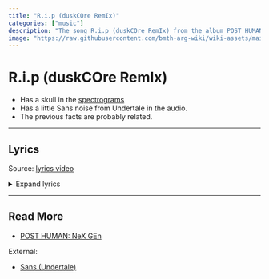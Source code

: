 ```yaml
---
title: "R.i.p (duskCOre RemIx)"
categories: ["music"]
description: "The song R.i.p (duskCOre RemIx) from the album POST HUMAN: NEx Gen."
image: "https://raw.githubusercontent.com/bmth-arg-wiki/wiki-assets/main/music/ph2/album_cover_300.png"
---
```

# R.i.p (duskCOre RemIx)

- Has a skull in the [spectrograms](spectrograms)
- Has a little Sans noise from Undertale in the audio.
- The previous facts are probably related.

***

## Lyrics

Source: [lyrics video](https://www.youtube.com/watch?v=J3Qz8rE-Zh0)

<details class="lyrics">
<summary>Expand lyrics</summary>

> did my back hurt your knife?
> do you think you’re bulletproof?
> go chat shit all you like
> you and i both know the truth 
>
> plot twist
> i don’t give two shits
> about you
> or whether you exist
> tripping if you think
> there’ll be a happy ending 
>
> still alive
> but you're dead to me
> there’s voices in my head
> that will never leave
> wish i could forget
> all these memories
> i don’t know why you keep
> digging your own grave
> no remedy
> out your fucking mind
> in a fantasy
> your therapist is gonna
> need some therapy
> you and me are done
> so see you later punk
> r.i.p
>
> in a bit mate
> it’s been fun
> in a near death kind of way
> but it’s people like you darling
> that give humans a bad name
>
> plot twist
> i don’t give two shits
> about you
> or whether you exist
> tripping if you think
> there’ll be a happy ending
>
> still alive
> but you're dead to me
> there’s voices in my head
> that will never leave
> wish i could forget
> all these memories
> i don’t know why you keep
> digging your own grave
> no remedy
> out your fucking mind
> in a fantasy
> your therapist is gonna
> need some therapy
> you and me are done
> so see you later punk
> r.i.p
>
> yeah see you later punk
> r.i.p
>
> make me the villain if you want
> guess there’s no cure for a ?!?!?
> so keep your name out my mouth
> because i wouldn’t wanna smash
> that pretty glass house
>
> still alive
> but you're dead to me
> a parasite
> you’re a heart disease
> so stay the fuck away from me
> no there’s no remedy
> out your fucking mind
> in a fantasy
> think your therapist will
> need therapy
> but you and me are done
> so see you later creep
> r.i.p 
>
> yeah see you later punk
> r.i.p
> so see you later punk
> r.i.p

</details>

***

## Read More

- [POST HUMAN: NeX GEn](ph-nex-gen)

External:

- [Sans (Undertale)](https://undertale.fandom.com/wiki/Sans)